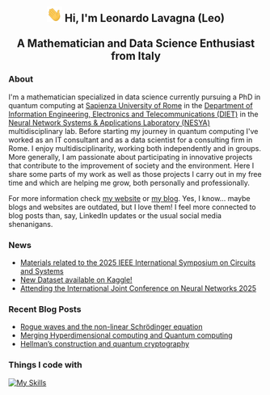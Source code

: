 <h2 align="center"> <img src="https://raw.githubusercontent.com/leonardoLavagna/leonardoLavagna/main/wave.gif" width="30px" height="30px" /> Hi, I'm Leonardo Lavagna (Leo) <br /><br /> A Mathematician and Data Science Enthusiast from Italy</h2>

### About 
I'm a mathematician specialized in data science currently pursuing a PhD in quantum computing at [Sapienza University of Rome](https://www.uniroma1.it/en/pagina-strutturale/home) in the [Department of Information Engineering, Electronics and Telecommunications (DIET)](https://web.uniroma1.it/dip_diet/en) in the [Neural Network Systems & Applications Laboratory (NESYA)](https://sites.google.com/view/nesya) multidisciplinary lab. Before starting my journey in quantum computing I've worked as an IT consultant and as a data scientist for a consulting firm in Rome. I enjoy multidisciplinarity, working both independently and in groups. More generally, I am passionate about participating in innovative projects that contribute to the improvement of society and the environment. Here I share some parts of my work as well as those projects I carry out in my free time and which are helping me grow, both personally and professionally.

For more information check [my website](https://leonardolavagna.github.io/) or [my blog](https://lavagnaleo.wordpress.com/). Yes, I know... maybe blogs and websites are outdated, but I love them! I feel more connected to blog posts than, say, LinkedIn updates or the usual social media shenanigans.

### News
- [Materials related to the 2025 IEEE International Symposium on Circuits and Systems](https://leonardolavagna.github.io/posts/2025/5/materials-ISCAS2025/)
- [New Dataset available on Kaggle!](https://leonardolavagna.github.io/posts/2025/5/islandsDataset/)
- [Attending the International Joint Conference on Neural Networks 2025](https://leonardolavagna.github.io/posts/2025/5/IJCNN25/)

### Recent Blog Posts
- [Rogue waves and the non-linear Schrödinger equation](https://lavagnaleo.wordpress.com/2025/05/27/rogue-waves-and-the-non-linear-schrodinger-equation/)
- [Merging Hyperdimensional computing and Quantum computing](https://lavagnaleo.wordpress.com/2025/04/26/merging-hyperdimensional-computing-and-quantum-computing/)
- [Hellman’s construction and quantum cryptography](https://lavagnaleo.wordpress.com/2025/02/28/hellmans-construction-and-quantum-cryptography/)

### Things I code with
[![My Skills](https://skillicons.dev/icons?i=linux,py,pytorch,tensorflow,r,c,cpp,html,java,matlab,octave,latex,md,mysql,mongodb,wordpress,git,github,vscode,docker,aws,heroku,anaconda,notion,arduino,apple&perline=16)](https://skillicons.dev)


